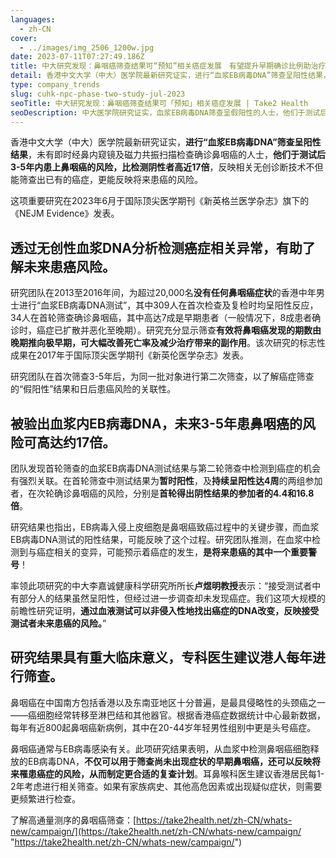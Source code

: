 ```yaml
---
languages:
  - zh-CN
cover:
  - ../images/img_2506_1200w.jpg
date: 2023-07-11T07:27:49.186Z
title: 中大研究发现：鼻咽癌筛查结果可“预知”相关癌症发展　有望提升早期确诊比例助治疗
detail: 香港中文大学（中大）医学院最新研究证实，进行“血浆EB病毒DNA”筛查呈阳性结果，未有即时经鼻内窥镜及磁力共振扫描检查确诊鼻咽癌的人士，他们于测试后3-5年内患上鼻咽癌的风险，比检测阴性者高近17倍，反映相关无创诊断技术不但能筛查出已有的癌症，更能反映将来患癌的风险。
type: company_trends
slug: cuhk-npc-phase-two-study-jul-2023
seoTitle: 中大研究发现：鼻咽癌筛查结果可「预知」相关癌症发展 | Take2 Health
seoDescription: 中大医学院研究证实，血浆EB病毒DNA筛查呈假阳性的人士，他们于测试后3-5年内患鼻咽癌风险高近17倍，反映相关无创诊断技术不但能筛查出已有的癌症，更能反映将来患癌的风险。
---
```

香港中文大学（中大）医学院最新研究证实，<b>进行“血浆EB病毒DNA”筛查呈阳性结果</b>，未有即时经鼻内窥镜及磁力共振扫描检查确诊鼻咽癌的人士，<b>他们于测试后3-5年内患上鼻咽癌的风险，比检测阴性者高近17倍</b>，反映相关无创诊断技术不但能筛查出已有的癌症，更能反映将来患癌的风险。

这项重要研究在2023年6月于国际顶尖医学期刊《新英格兰医学杂志》旗下的《NEJM Evidence》发表。

## 透过无创性血浆DNA分析检测癌症相关异常，有助了解未来患癌风险。

研究团队在2013至2016年间，为超过20,000名<b>没有任何鼻咽癌症状</b>的香港中年男士进行“血浆EB病毒DNA测试”，其中309人在首次检查及复检时均呈阳性反应，34人在首轮筛查确诊鼻咽癌，其中高达7成是早期患者（一般情况下，8成患者确诊时，癌症已扩散并恶化至晚期）。研究充分显示筛查<b>有效将鼻咽癌发现的期数由晚期推向极早期，可大幅改善死亡率及减少治疗带来的副作用</b>。该次研究的标志性成果在2017年于国际顶尖医学期刊《新英伦医学杂志》发表。

研究团队在首次筛查3-5年后，为同一批对象进行第二次筛查，以了解癌症筛查的“假阳性”结果和日后患癌风险的关联性。

## 被验出血浆内EB病毒DNA，未来3-5年患鼻咽癌的风险可高达约17倍。

团队发现首轮筛查的血浆EB病毒DNA测试结果与第二轮筛查中检测到癌症的机会有强烈关联。在首轮筛查中测试结果为<b>暂时阳性</b>，及<b>持续呈阳性达4周</b>的两组参加者，在次轮确诊鼻咽癌的风险，分别是<b>首轮得出阴性结果的参加者的4.4和16.8倍</b>。

研究结果也指出，EB病毒入侵上皮细胞是鼻咽癌致癌过程中的关键步骤，而血浆EB病毒DNA测试的阳性结果，可能反映了这个过程。研究团队推测，在血浆中检测到与癌症相关的变异，可能预示着癌症的发生，<b>是将来患癌的其中一个重要警号</b>！

率领此项研究的中大李嘉诚健康科学研究所所长<b>卢煜明教授</b>表示：“接受测试者中有部分人的结果虽然呈阳性，但经过进一步调查却未发现癌症。我们这项大规模的前瞻性研究证明，<b>通过血液测试可以非侵入性地找出癌症的DNA改变，反映接受测试者未来患癌的风险。</b>”

## 研究结果具有重大临床意义，专科医生建议港人每年进行筛查。

鼻咽癌在中国南方包括香港以及东南亚地区十分普遍，是最具侵略性的头颈癌之一——癌细胞经常转移至淋巴结和其他器官。根据香港癌症数据统计中心最新数据，每年有近800起鼻咽癌新病例，其中在20-44岁年轻男性组别中更是头号癌症。

鼻咽癌通常与EB病毒感染有关。此项研究结果表明，从血浆中检测鼻咽癌细胞释放的EB病毒DNA，<b>不仅可以用于筛查尚未出现症状的早期鼻咽癌，还可以反映将来罹患癌症的风险，从而制定更合适的复查计划</b>。耳鼻喉科医生建议香港居民每1-2年考虑进行相关筛查。如果有家族病史、其他高危因素或出现疑似症状，则需要更频繁进行检查。

了解高通量测序的鼻咽癌筛查：[https://take2health.net/zh-CN/whats-new/campaign/](https://take2health.net/zh-CN/whats-new/campaign/ "https://take2health.net/zh-CN/whats-new/campaign/")